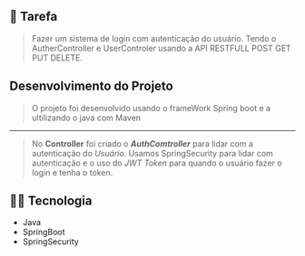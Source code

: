 ## 📌 Tarefa

> Fazer um sistema de login com autenticação do usuário. Tendo o AutherController e UserControler usando a API RESTFULL POST GET PUT DELETE. 


## Desenvolvimento do Projeto
> O projeto foi desenvolvido usando o frameWork Spring boot e a ultilizando o java com Maven
---
> No <strong>Controller</strong>
foi criado o <strong><em>AuthComtroller</em></strong> para lidar com a   autenticação do <em>Usuário</em>.
Usamos SpringSecurity para lidar com autenticação e o uso do <em>JWT Token
</em> para quando o usuário fazer o login
e tenha o token. 


## 👨‍💻 Tecnologia 
<ul>
    <li>Java</li>
    <li>SpringBoot</li>
    <li>SpringSecurity</li>  
</ul>